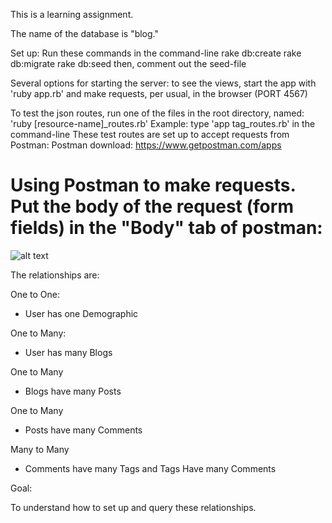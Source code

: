 This is a learning assignment.

The name of the database is "blog."

Set up:
Run these commands in the command-line
rake db:create
rake db:migrate
rake db:seed
then, comment out the seed-file

Several options for starting the server:
to see the views, start the app with 'ruby app.rb' and make requests, per usual, in the browser
(PORT 4567)

To test the json routes, run one of the files in the root directory, named: 'ruby [resource-name]\_routes.rb'
Example: type 'app tag_routes.rb' in the command-line
These test routes are set up to accept requests from Postman:
Postman download: https://www.getpostman.com/apps

# Using Postman to make requests. Put the body of the request (form fields) in the "Body" tab of postman:

![alt text](https://raw.githubusercontent.com/maiya-22/blog-sinatra-active-record/master/images_for_readme/put_request_postman.png)

The relationships are:

One to One:

* User has one Demographic

One to Many:

* User has many Blogs

One to Many

* Blogs have many Posts

One to Many

* Posts have many Comments

Many to Many

* Comments have many Tags and Tags Have many Comments

Goal:

To understand how to set up and query these relationships.
